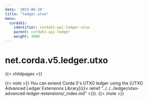```yaml
---
date: '2023-06-20'
title: "ledger.utxo"
menu:
  corda51:
    identifier: corda51-api-ledger-utxo
    parent: corda51-api-ledger
    weight: 3000
---
```


# net.corda.v5.ledger.utxo

{{< childpages >}}

{{< note >}}
You can extend Corda 5's UTXO ledger using the [UTXO Advanced Ledger Extensions Library]({{< relref "../../../ledger/utxo-advanced-ledger-extensions/_index.md" >}}).
{{< /note >}}

